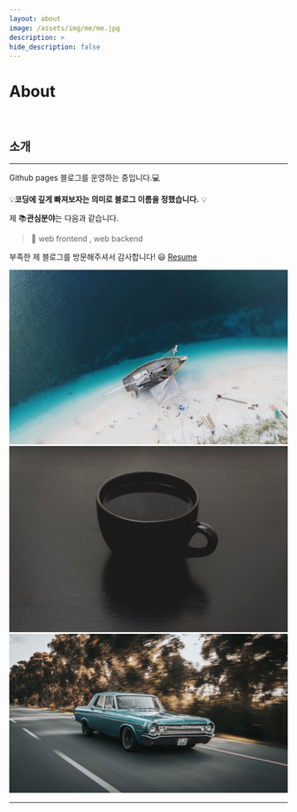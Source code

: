 ```yaml
---
layout: about
image: /assets/img/me/me.jpg
description: >
hide_description: false
---
```


# About

<!--author-->

<br>

## 소개
---
Github pages 블로그를 운영하는 중입니다.💻


 💡__코딩에 깊게 빠져보자는 의미로 블로그 이름을 정했습니다.__ 💡

제 📚**관심분야**는 다음과 같습니다.

> 📝 web frontend , web backend

부족한 제 블로그를 방문해주셔서 감사합니다! 😃
[Resume](https://my.surfit.io/w/925812619)

<div class="me">
    <div><img src= "/assets/me/caleb-george-old.jpg"></div>
    <div><img src= "/assets/me/steve-harvey.jpg"></div>
    <div><img src= "/assets/me/wade-lambert.jpg"></div>
</div>

<script>
    $(document).ready(function() {
        $('.me').slick({
            autoplay : true, /*자동으로 슬라이딩됨*/
            dots : true, /* 하단 점 버튼 */
            speed : 300 /* 이미지가 슬라이딩시 걸리는 시간 */,
            infinite : true,
            autoplaySpeed : 30000 /* 이미지가 다른 이미지로 넘어 갈때의 텀 */,
            arrows : true,
            slidesToShow : 1,
            slidesToScroll : 1,
            touchMove : true, /* 마우스 클릭으로 끌어서 슬라이딩 가능여부 */
            nextArrows : true, /* 넥스트버튼 */
            prevArrows : true,
            arrow : true, /*false면 좌우 버튼 없음, true면 좌우 버튼 보임*/
            fade : false
        });
    });
</script>


---